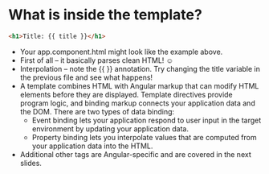 # What is inside the template?

```html
<h1>Title: {{ title }}</h1>
```

* Your app.component.html might look like the example above.
* First of all – it basically parses clean HTML! ☺
* Interpolation – note the {{ }} annotation. Try changing the title variable in the previous file
and see what happens!
* A template combines HTML with Angular markup that can modify HTML elements before they are displayed. Template directives provide program logic, and binding markup connects your application data and the DOM. There are two types of data binding:
  * Event binding lets your application respond to user input in the target environment by updating your application data.
  * Property binding lets you interpolate values that are computed from your application data into the HTML.
* Additional other tags are Angular-specific and are covered in the next slides.


